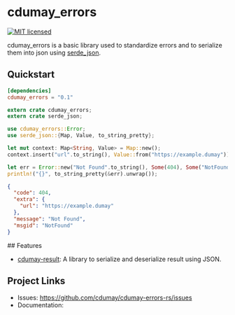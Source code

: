 # cdumay_errors

[![MIT licensed](https://img.shields.io/badge/license-MIT-blue.svg)](./LICENSE)

cdumay_errors is a basic library used to standardize errors and to serialize them into json using [serde_json](https://docs.serde.rs/serde/).

## Quickstart

```toml
[dependencies]
cdumay_errors = "0.1"
```

```rust
extern crate cdumay_errors;
extern crate serde_json;

use cdumay_errors::Error;
use serde_json::{Map, Value, to_string_pretty};

let mut context: Map<String, Value> = Map::new();
context.insert("url".to_string(), Value::from("https://example.dumay"));

let err = Error::new("Not Found".to_string(), Some(404), Some("NotFound".to_string()), Some(context));
println!("{}", to_string_pretty(&err).unwrap());
```

```json
{
  "code": 404,
  "extra": {
    "url": "https://example.dumay"
  },
  "message": "Not Found",
  "msgid": "NotFound"
}
```

## Features

- [cdumay-result](https://github.com/cdumay/cdumay-result-rs): A library to serialize and deserialize result using JSON.

## Project Links

- Issues: https://github.com/cdumay/cdumay-errors-rs/issues
- Documentation: 
